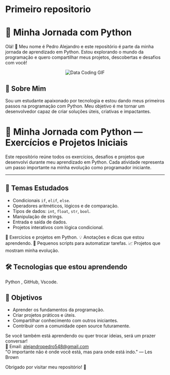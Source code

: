 # Primeiro repositorio

# 🚀 Minha Jornada com Python

Olá! 👋 Meu nome é Pedro Alejandro e este repositório é parte da minha jornada de aprendizado em Python. Estou explorando o mundo da programação e quero compartilhar meus projetos, descobertas e desafios com você!
<p align="center">
  <img src="https://media.giphy.com/media/v1.Y2lkPTc5MGI3NjExd2F4em4zZnB6b2pjN2g2YXJwOGpzaHBvcGdmMDFmcGN2c2lhd2w2NiZlcD12MV9naWZzX3NlYXJjaCZjdD1n/n1dFDLwXu4Qkwy7OJ0/giphy.gif" alt="Data Coding GIF">
</p>

## 🧠 Sobre Mim

Sou um estudante apaixonado por tecnologia e estou dando meus primeiros passos na programação com Python. Meu objetivo é me tornar um desenvolvedor capaz de criar soluções úteis, criativas e impactantes.


# 🐍 Minha Jornada com Python — Exercícios e Projetos Iniciais


Este repositório reúne todos os exercícios, desafios e projetos que desenvolvi durante meu aprendizado em Python. Cada atividade representa um passo importante na minha evolução como programador iniciante.

---

## 🧠 Temas Estudados

- Condicionais `if`, `elif`, `else`.
- Operadores aritméticos, lógicos e de comparação.
- Tipos de dados: `int`, `float`, `str`, `bool`.
- Manipulação de strings.
- Entrada e saída de dados.
- Projetos interativos com lógica condicional.


 🐍 Exercícios e projetos em Python.
 💡 Anotações e dicas que estou aprendendo.
 🔧 Pequenos scripts para automatizar tarefas.
 📈 Projetos que mostram minha evolução.

## 🛠️ Tecnologias que estou aprendendo

  Python ,
  GitHub,
  Vscode.
## 🎯 Objetivos

- Aprender os fundamentos da programação.
- Criar projetos práticos e úteis.
- Compartilhar conhecimento com outros iniciantes.
- Contribuir com a comunidade open source futuramente.

Se você também está aprendendo ou quer trocar ideias, será um prazer conversar!  
📧 Email: alejandropedro548@gmail.com  
"O importante não é onde você está, mas para onde está indo." — Les Brown

Obrigado por visitar meu repositório! 🌟

